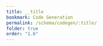 ```yaml
---
title: __title
bookmark: Code Generation
permalink: /schema/codegen/:title/
folder: true
order: "1.6"
---
```

